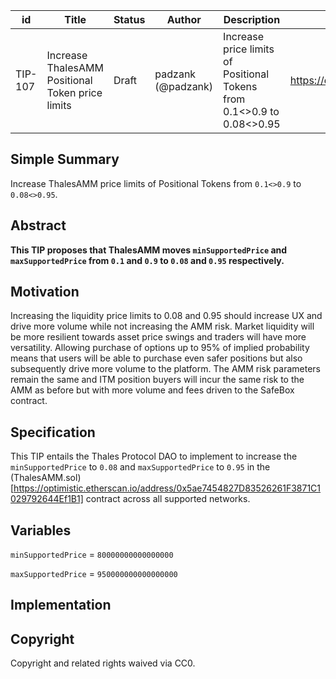 | id | Title | Status | Author | Description | Discussions to | Created |
| ----------- | ----------- | ----------- | ----------- | ----------- | ----------- | ----------- |
| TIP-107 | Increase ThalesAMM Positional Token price limits | Draft | padzank (@padzank) | Increase price limits of Positional Tokens from 0.1<>0.9 to 0.08<>0.95 | https://discord.gg/rPpPcMXSeU | 2022-11-21
 
## Simple Summary
 
Increase ThalesAMM price limits of Positional Tokens from `0.1<>0.9` to `0.08<>0.95`.
 
## Abstract
 
**This TIP proposes that ThalesAMM moves `minSupportedPrice` and `maxSupportedPrice` from `0.1` and `0.9` to `0.08` and `0.95` respectively.**
 
## Motivation
 
Increasing the liquidity price limits to 0.08 and 0.95 should increase UX and drive more volume while not increasing the AMM risk. Market liquidity will be more resilient towards asset price swings and traders will have more versatility. Allowing purchase of options up to 95% of implied probability means that users will be able to purchase even safer positions but also subsequently drive more volume to the platform. The AMM risk parameters remain the same and ITM position buyers will incur the same risk to the AMM as before but with more volume and fees driven to the SafeBox contract.
 
## Specification
 
This TIP entails the Thales Protocol DAO to implement to increase the `minSupportedPrice` to `0.08` and `maxSupportedPrice` to `0.95` in the (ThalesAMM.sol)[https://optimistic.etherscan.io/address/0x5ae7454827D83526261F3871C1029792644Ef1B1] contract across all supported networks.
 
## Variables
 
`minSupportedPrice` = `80000000000000000`  
  
`maxSupportedPrice` = `950000000000000000`
 
## Implementation
 
## Copyright
 
Copyright and related rights waived via CC0.